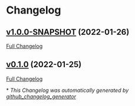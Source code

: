 # Changelog

## [v1.0.0-SNAPSHOT](https://github.com/NASA-PDS/registry-harvest-service/tree/v1.0.0-SNAPSHOT) (2022-01-26)

[Full Changelog](https://github.com/NASA-PDS/registry-harvest-service/compare/v0.1.0...v1.0.0-SNAPSHOT)

## [v0.1.0](https://github.com/NASA-PDS/registry-harvest-service/tree/v0.1.0) (2022-01-25)

[Full Changelog](https://github.com/NASA-PDS/registry-harvest-service/compare/abd845ff6ccdddc2730f4f0b10667e0c58cb7561...v0.1.0)



\* *This Changelog was automatically generated by [github_changelog_generator](https://github.com/github-changelog-generator/github-changelog-generator)*
